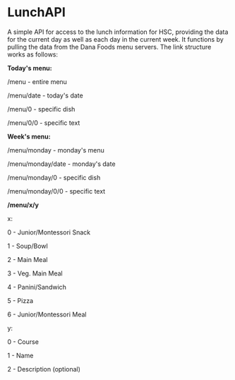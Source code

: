 # LunchAPI
A simple API for access to the lunch information for HSC, providing the data for the current day as well as each day in the current week.
It functions by pulling the data from the Dana Foods menu servers.
The link structure works as follows:

**Today's menu:**

/menu - entire menu 

/menu/date - today's date

/menu/0 - specific dish

/menu/0/0 - specific text


**Week's menu:**

/menu/monday - monday's menu

/menu/monday/date - monday's date

/menu/monday/0 - specific dish

/menu/monday/0/0 - specific text

**/menu/x/y**

x:

0 - Junior/Montessori Snack

1 - Soup/Bowl

2 - Main Meal

3 - Veg. Main Meal

4 - Panini/Sandwich

5 - Pizza

6 - Junior/Montessori Meal


y:

0 - Course

1 - Name

2 - Description (optional)
